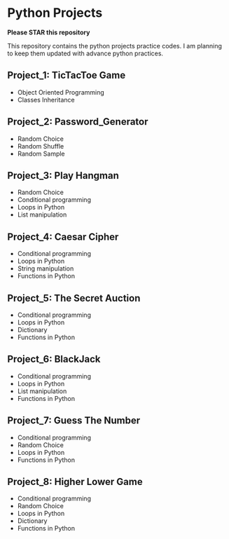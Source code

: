 # Python Projects

**Please STAR this repository**

This repository contains the python projects practice codes. I am planning to keep them updated with advance python practices. 

## Project_1: TicTacToe Game
- Object Oriented Programming
- Classes Inheritance

## Project_2: Password_Generator
- Random Choice
- Random Shuffle
- Random Sample

## Project_3: Play Hangman 
- Random Choice
- Conditional programming
- Loops in Python
- List manipulation

## Project_4: Caesar Cipher 
- Conditional programming
- Loops in Python
- String manipulation
- Functions in Python

## Project_5: The Secret Auction
- Conditional programming
- Loops in Python
- Dictionary
- Functions in Python

## Project_6: BlackJack
- Conditional programming
- Loops in Python
- List manipulation
- Functions in Python

## Project_7: Guess The Number
- Conditional programming
- Random Choice
- Loops in Python
- Functions in Python

## Project_8: Higher Lower Game
- Conditional programming
- Random Choice
- Loops in Python
- Dictionary
- Functions in Python
